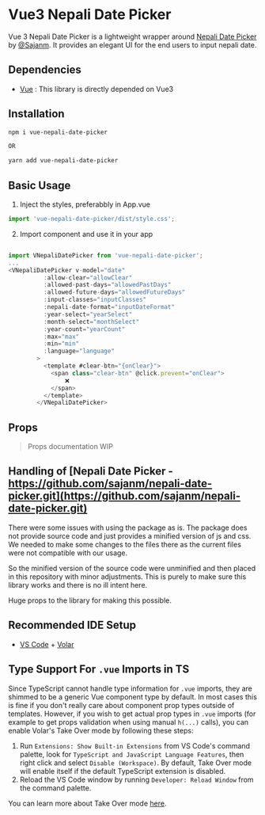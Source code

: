 # Vue3 Nepali Date Picker

Vue 3 Nepali Date Picker is a lightweight wrapper around [Nepali Date Picker](https://github.com/sajanm/nepali-date-picker.git) by [@Sajanm](https://github.com/sajanm). It provides an elegant UI for the end users to input nepali date.

## Dependencies

- [Vue](https://vuejs.org) : This library is directly depended on Vue3

## Installation

```bash
npm i vue-nepali-date-picker 

OR

yarn add vue-nepali-date-picker
```

## Basic Usage
1. Inject the styles, preferabbly in App.vue

```js
import 'vue-nepali-date-picker/dist/style.css';
```
2. Import component and use it in your app
```js

import VNepaliDatePicker from 'vue-nepali-date-picker';
...
<VNepaliDatePicker v-model="date" 
          :allow-clear="allowClear" 
          :allowed-past-days="allowedPastDays" 
          :allowed-future-days="allowedFutureDays" 
          :input-classes="inputClasses"
          :nepali-date-format="inputDateFormat"
          :year-select="yearSelect"
          :month-select="monthSelect"
          :year-count="yearCount"
          :max="max" 
          :min="min"
          :language="language"
        >
          <template #clear-btn="{onClear}">
            <span class="clear-btn" @click.prevent="onClear">
                ❌
            </span>
          </template>
        </VNepaliDatePicker>
```

## Props

> Props documentation WIP

## Handling of [Nepali Date Picker - https://github.com/sajanm/nepali-date-picker.git](https://github.com/sajanm/nepali-date-picker.git)

There were some issues with using the package as is. The package does not provide source code and just provides a minified version of js and css. We needed to make some changes to the files there as the current files were not compatible with our usage.

So the minified version of the source code were unminified and then placed in this repository with minor adjustments. This is purely to make sure this library works and there is no ill intent here.

Huge props to the library for making this possible.


## Recommended IDE Setup

- [VS Code](https://code.visualstudio.com/) + [Volar](https://marketplace.visualstudio.com/items?itemName=Vue.volar)

## Type Support For `.vue` Imports in TS

Since TypeScript cannot handle type information for `.vue` imports, they are shimmed to be a generic Vue component type by default. In most cases this is fine if you don't really care about component prop types outside of templates. However, if you wish to get actual prop types in `.vue` imports (for example to get props validation when using manual `h(...)` calls), you can enable Volar's Take Over mode by following these steps:

1. Run `Extensions: Show Built-in Extensions` from VS Code's command palette, look for `TypeScript and JavaScript Language Features`, then right click and select `Disable (Workspace)`. By default, Take Over mode will enable itself if the default TypeScript extension is disabled.
2. Reload the VS Code window by running `Developer: Reload Window` from the command palette.

You can learn more about Take Over mode [here](https://github.com/johnsoncodehk/volar/discussions/471).